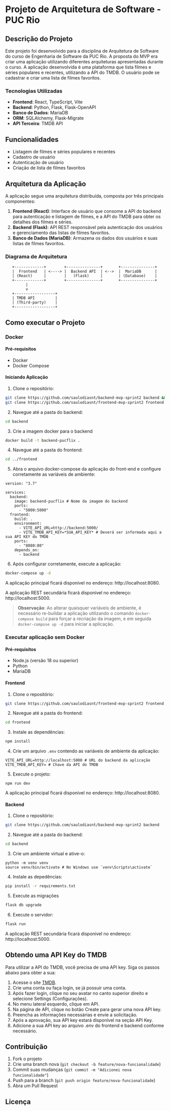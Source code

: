 # Projeto de Arquitetura de Software - PUC Rio

## Descrição do Projeto

Este projeto foi desenvolvido para a disciplina de Arquitetura de Software do curso de Engenharia de Software da PUC Rio. A proposta do MVP era criar uma aplicação utilizando diferentes arquiteturas apresentadas durante o curso. A aplicação desenvolvida é uma plataforma que lista filmes e séries populares e recentes, utilizando a API do TMDB. O usuário pode se cadastrar e criar uma lista de filmes favoritos.

### Tecnologias Utilizadas

- **Frontend**: React, TypeScript, Vite
- **Backend**: Python, Flask, Flask-OpenAPI
- **Banco de Dados**: MariaDB
- **ORM**: SQLAlchemy, Flask-Migrate
- **API Terceira**: TMDB API

## Funcionalidades

- Listagem de filmes e séries populares e recentes
- Cadastro de usuário
- Autenticação de usuário
- Criação de lista de filmes favoritos

## Arquitetura da Aplicação

A aplicação segue uma arquitetura distribuída, composta por três principais componentes:

1. **Frontend (React)**: Interface de usuário que consome a API do backend para autenticação e listagem de filmes, e a API do TMDB para obter os detalhes dos filmes e séries.
2. **Backend (Flask)**: API REST responsável pela autenticação dos usuários e gerenciamento das listas de filmes favoritos.
3. **Banco de Dados (MariaDB)**: Armazena os dados dos usuários e suas listas de filmes favoritos.

### Diagrama de Arquitetura

```plaintext
   +-------------+        +---------------+       +---------------+
   |  Frontend   | <----> |  Backend API  | <-->  |  MariaDB      |
   | (React)     |        |   (Flask)     |       | (Database)    |
   +-------------+        +---------------+       +---------------+
         |
         v
   +------------------+
   | TMDB API         |
   | (Third-party)    |
   +------------------+
```

## Como executar o Projeto

### Docker

#### Pré-requisitos

- Docker
- Docker Compose

#### Iniciando Aplicação

1. Clone o repositório:

```bash
git clone https://github.com/saulodiasnt/backend-mvp-sprint2 backend && \
git clone https://github.com/saulodiasnt/frontend-mvp-sprint2 frontend
```

2. Navegue até a pasta do backend:

```bash
cd backend
```

3. Crie a imagem docker para o backend

```bash
docker build -t backend-pucflix .
```

4. Navegue até a pasta do frontend:

```bash
cd ../frontend
```

5. Abra o arquivo docker-compose da aplicação do front-end e configure corretamente as variáveis de ambiente:

```plaintext
version: "3.7"

services:
  backend:
    image: backend-pucflix # Nome da imagem do backend
    ports:
      - "5000:5000"
  frontend:
    build: .
    environment:
      - VITE_API_URL=http://backend:5000/
      - VITE_TMDB_API_KEY=*SUA_API_KEY* # Deverá ser informada aqui a sua API KEY do TMDB
    ports:
      - "8080:80"
    depends_on:
      - backend
```

6. Após configurar corretamente, execute a aplicação:

```bash
docker-compose up -d
```

A aplicação principal ficará disponível no endereço: http://localhost:8080.

A aplicação REST secundária ficará disponível no endereço: http://localhost:5000.

> **Observação**: Ao alterar quaisquer variáveis de ambiente, é necessário re-buildar a aplicação utilizando o comando `docker-compose build` para forçar a recriação da imagem, e em seguida `docker-compose up -d` para iniciar a aplicação.

### Executar aplicação sem Docker

#### Pré-requisitos

- Node.js (versão 18 ou superior)
- Python
- MariaDB

#### Frontend

1. Clone o repositório:

```bash
git clone https://github.com/saulodiasnt/frontend-mvp-sprint2 frontend
```

2. Navegue até a pasta do frontend:

```bash
cd frontend
```

3. Instale as dependências:

```bash
npm install
```

4. Crie um arquivo `.env` contendo as variáveis de ambiente da aplicação:

```plaintext
VITE_API_URL=http://localhost:5000 # URL do backend da aplicação
VITE_TMDB_API_KEY= # Chave da API do TMDB
```

5. Execute o projeto:

```
npm run dev
```

A aplicação principal ficará disponível no endereço: http://localhost:8080.

#### Backend

1. Clone o repositório:

```bash
git clone https://github.com/saulodiasnt/backend-mvp-sprint2 backend
```

2. Navegue até a pasta do backend:

```bash
cd backend
```

3. Crie um ambiente virtual e ative-o:

```
python -m venv venv
source venv/bin/activate # No Windows use `venv\Scripts\activate`
```

4. Instale as depedências:

```bash
pip install -r requirements.txt
```

5. Execute as migrações

```bash
flask db upgrade
```

6. Execute o servidor:

```bash
flask run
```

A aplicação REST secundária ficará disponível no endereço: http://localhost:5000.

## Obtendo uma API Key do TMDB

Para utilizar a API do TMDB, você precisa de uma API key. Siga os passos abaixo para obter a sua:

1. Acesse o site [TMDB](https://www.themoviedb.org/).
2. Crie uma conta ou faça login, se já possuir uma conta.
3. Após fazer login, clique no seu avatar no canto superior direito e selecione Settings (Configurações).
4. No menu lateral esquerdo, clique em API.
5. Na página de API, clique no botão Create para gerar uma nova API key.
6. Preencha as informações necessárias e envie a solicitação.
7. Após a aprovação, sua API key estará disponível na seção API Key.
8. Adicione a sua API key ao arquivo .env do frontend e backend conforme necessário.

## Contribuição

1. Fork o projeto
2. Crie uma branch nova (`git checkout -b feature/nova-funcionalidade`)
3. Commit suas mudanças (`git commit -m "Adicionei nova funcionalidade"`)
4. Push para a branch (`git push origin feature/nova-funcionalidade`)
5. Abra um Pull Request

## Licença
